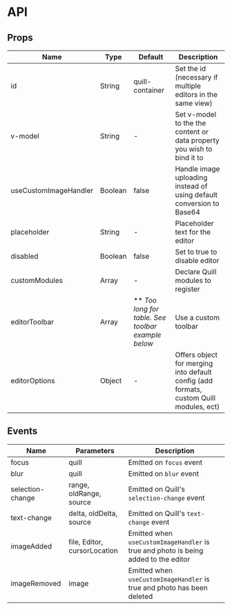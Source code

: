 # API

## Props

| Name                  | Type    | Default                                              | Description                                                                            |
| --------------------- | ------- | ---------------------------------------------------- | -------------------------------------------------------------------------------------- |
| id                    | String  | quill-container                                      | Set the id (necessary if multiple editors in the same view)                            |
| v-model               | String  | -                                                    | Set v-model to the the content or data property you wish to bind it to                 |
| useCustomImageHandler | Boolean | false                                                | Handle image uploading instead of using default conversion to Base64                   |
| placeholder           | String  | -                                                    | Placeholder text for the editor                                                        |
| disabled              | Boolean | false                                                | Set to true to disable editor                                                          |
| customModules         | Array   | -                                                    | Declare Quill modules to register                                                      | Use a custom toolbar |
| editorToolbar         | Array   | \*\* _Too long for table. See toolbar example below_ | Use a custom toolbar                                                                   |
| editorOptions         | Object  | -                                                    | Offers object for merging into default config (add formats, custom Quill modules, ect) |

<!-- ## Props

| Name                  | Type                         | Description                                                                       |
| --------------------- | ---------------------------- | --------------------------------------------------------------------------------- |
| id                    | file, Editor, cursorLocation | Emitted when useCustomImageHandler is true and photo is being added to the editor |
| v-model               | quill                        | Emitted on `focus` event                                                          |
| placeholder           | quill                        | Emitted on `blur` event                                                           |
| useCustomImageHandler | range, oldRange, source      | Emitted on Quill's `selection-change` event                                       |
| editorOptions         | delta, oldDelta, source      | Emitted on Quill's `text-change` event                                            | -->

## Events

| Name             | Parameters                   | Description                                                                         |
| ---------------- | ---------------------------- | ----------------------------------------------------------------------------------- |
| focus            | quill                        | Emitted on `focus` event                                                            |
| blur             | quill                        | Emitted on `blur` event                                                             |
| selection-change | range, oldRange, source      | Emitted on Quill's `selection-change` event                                         |
| text-change      | delta, oldDelta, source      | Emitted on Quill's `text-change` event                                              |
| imageAdded       | file, Editor, cursorLocation | Emitted when `useCustomImageHandler` is true and photo is being added to the editor |
| imageRemoved     | image                        | Emitted when `useCustomImageHandler` is true and photo has been deleted             |

<!-- Emitted when the default save button is clicked -->
